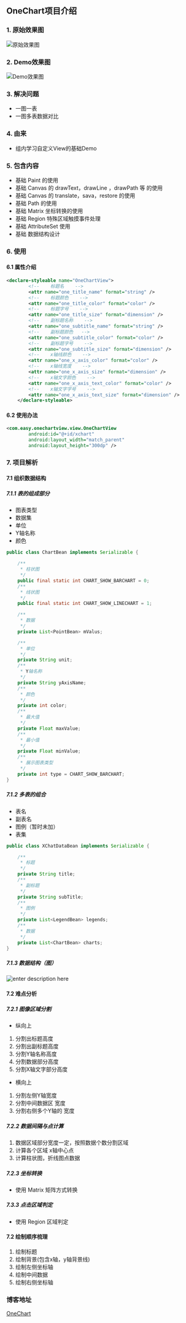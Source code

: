 ## OneChart项目介绍
### 1. 原始效果图
![原始效果图](http://www.nooocat.com/wp-content/uploads/2019/11/TIM截图20191028133344.jpg)

### 2. Demo效果图
![Demo效果图](http://www.nooocat.com/wp-content/uploads/2019/11/b568df4be026857d78b1113050b661a.jpg)

### 3. 解决问题
- 一图一表
- 一图多表数据对比

### 4. 由来
- 组内学习自定义View的基础Demo

### 5. 包含内容
- 基础 Paint 的使用
- 基础 Canvas 的 drawText，drawLine ，drawPath 等 的使用
- 基础 Canvas 的 translate，sava，restore 的使用
- 基础 Path 的使用
- 基础 Matrix 坐标转换的使用
- 基础 Region 特殊区域触摸事件处理
- 基础 AttributeSet 使用
- 基础 数据结构设计

### 6. 使用

#### 6.1 属性介绍

``` xml
<declare-styleable name="OneChartView">
        <!--    标题名    -->
        <attr name="one_title_name" format="string" />
        <!--    标题颜色    -->
        <attr name="one_title_color" format="color" />
        <!--    标题字号    -->
        <attr name="one_title_size" format="dimension" />
        <!--    副标题名称    -->
        <attr name="one_subtitle_name" format="string" />
        <!--    副标题颜色   -->
        <attr name="one_subtitle_color" format="color" />
        <!--    副标题字号    -->
        <attr name="one_subtitle_size" format="dimension" />
        <!--    x轴线颜色    -->
        <attr name="one_x_axis_color" format="color" />
        <!--    x轴线宽度    -->
        <attr name="one_x_axis_size" format="dimension" />
        <!--    x轴文字颜色    -->
        <attr name="one_x_axis_text_color" format="color" />
        <!--    x轴文字字号    -->
        <attr name="one_x_axis_text_size" format="dimension" />
    </declare-styleable>
```
#### 6.2 使用办法

``` xml
<com.easy.onechartview.view.OneChartView
        android:id="@+id/xchart"
        android:layout_width="match_parent"
        android:layout_height="300dp" />
```

### 7. 项目解析

#### 7.1 组织数据结构

##### 7.1.1 表的组成部分
- 图表类型
- 数据集
- 单位
- Y轴名称
- 颜色

``` java
public class ChartBean implements Serializable {

    /**
     * 柱状图
     */
    public final static int CHART_SHOW_BARCHART = 0;
    /**
     * 线状图
     */
    public final static int CHART_SHOW_LINECHART = 1;

    /**
     * 数据
     */
    private List<PointBean> mValus;

    /**
     * 单位
     */
    private String unit;
    /**
     * Y轴名称
     */
    private String yAxisName;
    /**
     * 颜色
     */
    private int color;
    /**
     * 最大值
     */
    private Float maxValue;
    /**
     * 最小值
     */
    private Float minValue;
    /**
     * 展示图表类型
     */
    private int type = CHART_SHOW_BARCHART;
}
```

##### 7.1.2 多表的组合
- 表名
- 副表名
- 图例（暂时未加）
- 表集

``` java
public class XChatDataBean implements Serializable {

    /**
     * 标题
     */
    private String title;
    /**
     * 副标题
     */
    private String subTitle;
    /**
     * 图例
     */
    private List<LegendBean> legends;
    /**
     * 数据
     */
    private List<ChartBean> charts;
}
```

##### 7.1.3 数据结构（图）
![enter description here](http://www.nooocat.com/wp-content/uploads/2019/11/XChartDataBean.png)

#### 7.2 难点分析

##### 7.2.1 图像区域分割

- 纵向上
1. 分割出标题高度
2. 分割出副标题高度
3. 分割Y轴名称高度
4. 分割数据部分高度
5. 分割X轴文字部分高度

- 横向上
1. 分割左侧Y轴宽度
2. 分割中间数据区 宽度
3. 分割右侧多个Y轴的 宽度

##### 7.2.2 数据间隔与点计算

1. 数据区域部分宽度一定，按照数据个数分割区域
2. 计算各个区域 x轴中心点
3. 计算柱状图，折线图点数据

##### 7.2.3 坐标转换
- 使用 Matrix 矩阵方式转换

##### 7.3.3 点击区域判定
- 使用 Region 区域判定

#### 7.2 绘制顺序梳理
1. 绘制标题
2. 绘制背景(包含x轴，y轴背景线)
3. 绘制左侧坐标轴
4. 绘制中间数据
5. 绘制右侧坐标轴

### 博客地址
[OneChart](http://www.nooocat.com/index.php/2019/11/04/283/)



